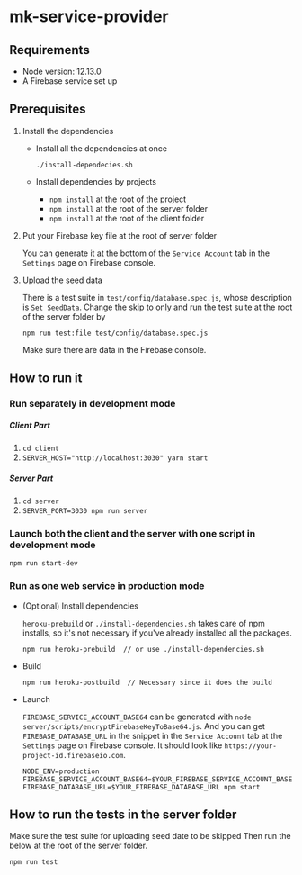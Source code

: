 # mk-service-provider

## Requirements

- Node version: 12.13.0
- A Firebase service set up



## Prerequisites

1. Install the dependencies

    - Install all the dependencies at once

        ```
        ./install-dependecies.sh
        ```

    - Install dependencies by projects

        - `npm install` at the root of the project
        - `npm install` at the root of the server folder
        - `npm install` at the root of the client folder

2. Put your Firebase key file at the root of server folder

    You can generate it at the bottom of the `Service Account` tab in the `Settings` page on Firebase console.

3. Upload the seed data

    There is a test suite in `test/config/database.spec.js`, whose description is `Set SeedData`. Change the skip to only and run the test suite at the root of the server folder by

    ```
    npm run test:file test/config/database.spec.js
    ```

    Make sure there are data in the Firebase console.



## How to run it

### Run separately in development mode

##### Client Part

1. `cd client`
2. `SERVER_HOST="http://localhost:3030" yarn start`

##### Server Part

1. `cd server`
2. `SERVER_PORT=3030 npm run server`

### Launch both the client and the server with one script in development mode

`npm run start-dev`

### Run as one web service in production mode

- (Optional) Install dependencies

    `heroku-prebuild` or `./install-dependencies.sh` takes care of npm installs, so it's not necessary if you've already installed all the packages.

    ```
    npm run heroku-prebuild  // or use ./install-dependencies.sh
    ```

- Build

    ```
    npm run heroku-postbuild  // Necessary since it does the build
    ```

- Launch

    `FIREBASE_SERVICE_ACCOUNT_BASE64` can be generated with `node server/scripts/encryptFirebaseKeyToBase64.js`. And you can get `FIREBASE_DATABASE_URL` in the snippet in the `Service Account` tab at the `Settings` page on Firebase console. It should look like `https://your-project-id.firebaseio.com`.

    ```
    NODE_ENV=production FIREBASE_SERVICE_ACCOUNT_BASE64=$YOUR_FIREBASE_SERVICE_ACCOUNT_BASE64 FIREBASE_DATABASE_URL=$YOUR_FIREBASE_DATABASE_URL npm start
    ```



## How to run the tests in the server folder

Make sure the test suite for uploading seed date to be skipped Then run the below at the root of the server folder.
```
npm run test
```
